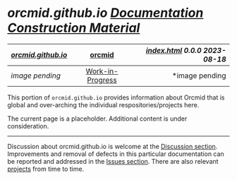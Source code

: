 <!-- index.md 0.0.0                 UTF-8                          2023-08-18
     ----1----|----2----|----3----|----4----|----5----|----6----|----7----|--*

                       ALL ABOUT ORCMID ON GITHUB
     -->

# ***orcmid.github.io** [Documentation Construction Material](.)*

| ***[orcmid.github.io](../)*** | [orcmid](.) | ***[index.html](index.html) 0.0.0 2023-08-18*** |
| :--                |       :--:         | --: |
| *image pending* | [Work-in-Progress](orcmid.txt) | *image pending |

This portion of `orcmid.github.io` provides information about Orcmid that is
global and over-arching the individual respositories/projects here.

The current page is a placeholder.  Additional content is under consideration.

----

Discussion about orcmid.github.io is welcome at the
[Discussion section](https://github.com/orcmid/orcmid.github.io/discussions).
Improvements and removal of defects in this particular documentation can be
reported and addressed in the
[Issues section](https://github.com/orcmid/orcmid.github.io/issues).  There
are also relevant
[projects](https://github.com/orcmid/orcmid.github.io/projects?type=classic)
from time to time.

<!-- ----1----|----2----|----3----|----4----|----5----|----6----|----7----|--*

     0.0.0 2023-08-18T02:48Z placeholder

           *** end of orcmid.github.io/orcmid/index.md ***
     -->
